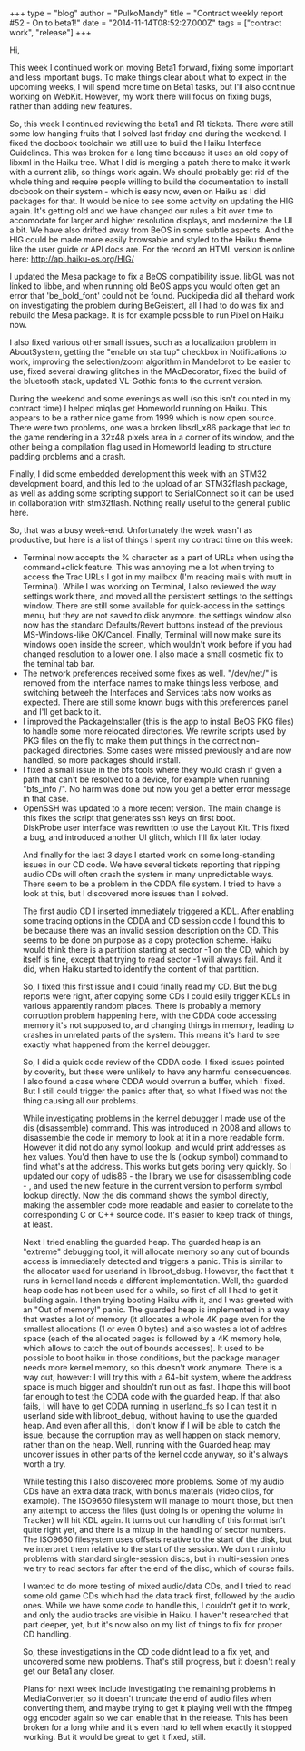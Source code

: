 +++
type = "blog"
author = "PulkoMandy"
title = "Contract weekly report #52 - On to beta1!"
date = "2014-11-14T08:52:27.000Z"
tags = ["contract work", "release"]
+++

Hi,

This week I continued work on moving Beta1 forward, fixing some important and less important bugs. To make things clear about what to expect in the upcoming weeks, I will spend more time on Beta1 tasks, but I'll also continue working on WebKit. However, my work there will focus on fixing bugs, rather than adding new features.
<!--break-->
So, this week I continued reviewing the beta1 and R1 tickets. There were still some low hanging fruits that I solved last friday and during the weekend. I fixed the docbook toolchain we still use to build the Haiku Interface Guidelines. This was broken for a long time because it uses an old copy of libxml in the Haiku tree. What I did is merging a patch there to make it work with a current zlib, so things work again. We should probably get rid of the whole thing and require people willing to build the documentation to install docbook on their system - which is easy now, even on Haiku as I did packages for that. It would be nice to see some activity on updating the HIG again. It's getting old and we have changed our rules a bit over time to accomodate for larger and higher resolution displays, and modernize the UI a bit. We have also drifted away from BeOS in some subtle aspects. And the HIG could be made more easily browsable and styled to the Haiku theme like the user guide or API docs are. For the record an HTML version is online here: http://api.haiku-os.org/HIG/

I updated the Mesa package to fix a BeOS compatibility issue. libGL was not linked to libbe, and when running old BeOS apps you would often get an error that 'be_bold_font' could not be found. Puckipedia did all thehard work on investigating the problem during BeGeistert, all I had to do was fix and rebuild the Mesa package. It is for example possible to run Pixel on Haiku now.

I also fixed various other small issues, such as a localization problem in AboutSystem, getting the "enable on startup" checkbox in Notifications to work, improving the selection/zoom algorithm in Mandelbrot to be easier to use, fixed several drawing glitches in the MAcDecorator, fixed the build of the bluetooth stack, updated VL-Gothic fonts to the current version.

During the weekend and some evenings as well (so this isn't counted in my contract time) I helped miqlas get Homeworld running on Haiku. This appears to be a rather nice game from 1999 which is now open source. There were two problems, one was a broken libsdl_x86 package that led to the game rendering in a 32x48 pixels area in a corner of its window, and the other being a compilation flag used in Homeworld leading to structure padding problems and a crash.

Finally, I did some embedded development this week with an STM32 development board, and this led to the upload of an STM32flash package, as well as adding some scripting support to SerialConnect so it can be used in collaboration with stm32flash. Nothing really useful to the general public here.

So, that was a busy week-end. Unfortunately the week wasn't as productive, but here is a list of things I spent my contract time on this week:
<ul>
<li>Terminal now accepts the % character as a part of URLs when using the command+click feature. This was annoying me a lot when trying to access the Trac URLs I got in my mailbox (I'm reading mails with mutt in Terminal). While I was working on Terminal, I also reviewed the way settings work there, and moved all the persistent settings to the settings window. There are still some available for quick-access in the settings menu, but they are not saved to disk anymore. the settings window also now has the standard Defaults/Revert buttons instead of the previous MS-Windows-like OK/Cancel. Finally, Terminal will now make sure its windows open inside the screen, which wouldn't work before if you had changed resolution to a lower one. I also made a small cosmetic fix to the teminal tab bar.</li>
<li>The network preferences received some fixes as well. "/dev/net/" is removed from the interface names to make things less verbose, and switching betweeh the Interfaces and Services tabs now works as expected. There are still some known bugs with this preferences panel and I'll get back to it.</li>
<li>I improved the PackageInstaller (this is the app to install BeOS PKG files) to handle some more relocated directories. We rewrite scripts used by PKG files on the fly to make them put things in the correct non-packaged directories. Some cases were missed previously and are now handled, so more packages should install.</li>
<li>I fixed a small issue in the bfs tools where they would crash if given a path that can't be resolved to a device, for example when running "bfs_info /". No harm was done but now you get a better error message in that case.</li>
<li>OpenSSH was updated to a more recent version. The main change is this fixes the script that generates ssh keys on first boot.</li>DiskProbe user interface was rewritten to use the Layout Kit. This fixed a bug, and introduced another UI glitch, which I'll fix later today.</li>

And finally for the last 3 days I started work on some long-standing issues in our CD code. We have several tickets reporting that ripping audio CDs will often crash the system in many unpredictable ways. There seem to be a problem in the CDDA file system. I tried to have a look at this, but I discovered more issues than I solved.

The first audio CD I inserted immediately triggered a KDL. After enabling some tracing options in the CDDA and CD session code I found this to be because there was an invalid session description on the CD. This seems to be done on purpose as a copy protection scheme. Haiku would think there is a partition starting at sector -1 on the CD, which by itself is fine, except that trying to read sector -1 will always fail. And it did, when Haiku started to identify the content of that partition.

So, I fixed this first issue and I could finally read my CD. But the bug reports were right, after copying some CDs I could esily trigger KDLs in various apparently random places. There is probably a memory corruption problem happening here, with the CDDA code accessing memory it's not supposed to, and changing things in memory, leading to crashes in unrelated parts of the system. This means it's hard to see exactly what happened from the kernel debugger.

So, I did a quick code review of the CDDA code. I fixed issues pointed by coverity, but these were unlikely to have any harmful consequences. I also found a case where CDDA would overrun a buffer, which I fixed. But I still could trigger the panics after that, so what I fixed was not the thing causing all our problems.

While investigating problems in the kernel debugger I made use of the dis (disassemble) command. This was introduced in 2008 and allows to disassemble the code in memory to look at it in a more readable form. However it did not do any symol lookup, and would print addresses as hex values. You'd then have to use the ls (lookup symbol) command to find what's at the address. This works but gets boring very quickly. So I updated our copy of udis86 - the library we use for disassembling code - , and used the new feature in the current version to perform symbol lookup directly. Now the dis command shows the symbol directly, making the assembler code more readable and easier to correlate to the corresponding C or C++ source code. It's easier to keep track of things, at least.

Next I tried enabling the guarded heap. The guarded heap is an "extreme" debugging tool, it will allocate memory so any out of bounds access is immediately detected and triggers a panic. This is similar to the allocator used for userland in libroot_debug. However, the fact that it runs in kernel land needs a different implementation. Well, the guarded heap code has not been used for a while, so first of all I had to get it building again. I then trying booting Haiku with it, and I was greeted with an "Out of memory!" panic. The guarded heap is implemented in a way that wastes a lot of memory (it allocates a whole 4K page even for the smallest allocations (1 or even 0 bytes) and also wastes a lot of addres space (each of the allocated pages is followed by a 4K memory hole, which allows to catch the out of bounds accesses). It used to be possible to boot haiku in those conditions, but the package manager needs more kernel memory, so this doesn't work anymore. There is a way out, however: I will try this with a 64-bit system, where the address space is much bigger and shouldn't run out as fast. I hope this will boot far enough to test the CDDA code with the guarded heap. If that also fails, I will have to get CDDA running in userland_fs so I can test it in userland side with libroot_debug, without having to use the guarded heap. And even after all this, I don't know if I will be able to catch the issue, because the corruption may as well happen on stack memory, rather than on the heap. Well, running with the Guarded heap may uncover issues in other parts of the kernel code anyway, so it's always worth a try.

While testing this I also discovered more problems. Some of my audio CDs have an extra data track, with bonus materials (video clips, for example). The ISO9660 filesystem will manage to mount those, but then any attempt to access the files (just doing ls or opening the volume in Tracker) will hit KDL again. It turns out our handling of this format isn't quite right yet, and there is a mixup in the handling of sector numbers. The ISO9660 filesystem uses offsets relative to the start of the disk, but we interpret them relative to the start of the session. We don't run into problems with standard single-session discs, but in multi-session ones we try to read sectors far after the end of the disc, which of course fails.

I wanted to do more testing of mixed audio/data CDs, and I tried to read some old game CDs which had the data track first, followed by the audio ones. While we have some code to handle this, I couldn't get it to work, and only the audio tracks are visible in Haiku. I haven't researched that part deeper, yet, but it's now also on my list of things to fix for proper CD handling.

So, these investigations in the CD code didnt lead to a fix yet, and uncovered some new problems. That's still progress, but it doesn't really get our Beta1 any closer.

Plans for next week include investigating the remaining problems in MediaConverter, so it doesn't truncate the end of audio files when converting them, and maybe trying to get it playing well with the ffmpeg ogg encoder again so we can enable that in the release. This has been broken for a long while and it's even hard to tell when exactly it stopped working. But it would be great to get it fixed, still.